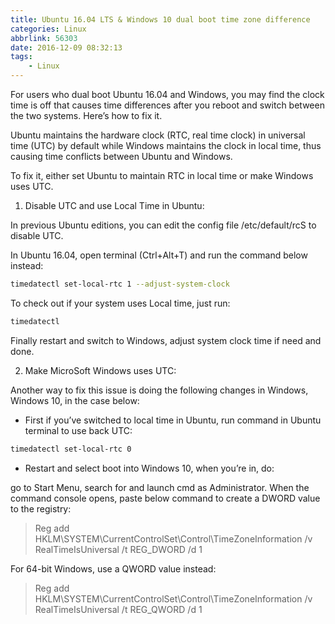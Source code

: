 ```yaml
---
title: Ubuntu 16.04 LTS & Windows 10 dual boot time zone difference
categories: Linux
abbrlink: 56303
date: 2016-12-09 08:32:13
tags:
    - Linux
---
```

For users who dual boot Ubuntu 16.04 and Windows, you may find the clock time is off that causes time differences after you reboot and switch between the two systems. Here’s how to fix it.

Ubuntu maintains the hardware clock (RTC, real time clock) in universal time (UTC) by default while Windows maintains the clock in local time, thus causing time conflicts between Ubuntu and Windows.

To fix it, either set Ubuntu to maintain RTC in local time or make Windows uses UTC.

1. Disable UTC and use Local Time in Ubuntu:

In previous Ubuntu editions, you can edit the config file /etc/default/rcS to disable UTC.

In Ubuntu 16.04, open terminal (Ctrl+Alt+T) and run the command below instead:

```bash
timedatectl set-local-rtc 1 --adjust-system-clock
```

To check out if your system uses Local time, just run:

```bash
timedatectl
```

Finally restart and switch to Windows, adjust system clock time if need and done.

2. Make MicroSoft Windows uses UTC:

Another way to fix this issue is doing the following changes in Windows, Windows 10, in the case below:

- First if you’ve switched to local time in Ubuntu, run command in Ubuntu terminal to use back UTC:

```bash
timedatectl set-local-rtc 0
```

- Restart and select boot into Windows 10, when you’re in, do:

go to Start Menu, search for and launch cmd as Administrator.
When the command console opens, paste below command to create a DWORD value to the registry:
> Reg add HKLM\SYSTEM\CurrentControlSet\Control\TimeZoneInformation /v RealTimeIsUniversal /t REG_DWORD /d 1

For 64-bit Windows, use a QWORD value instead:

> Reg add HKLM\SYSTEM\CurrentControlSet\Control\TimeZoneInformation /v RealTimeIsUniversal /t REG_QWORD /d 1